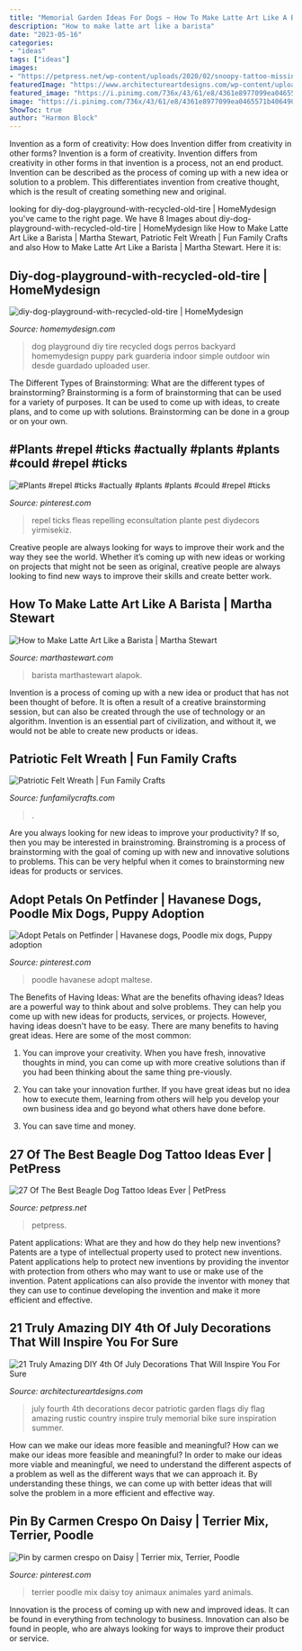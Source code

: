 ```yaml
---
title: "Memorial Garden Ideas For Dogs ~ How To Make Latte Art Like A Barista"
description: "How to make latte art like a barista"
date: "2023-05-16"
categories:
- "ideas"
tags: ["ideas"]
images:
- "https://petpress.net/wp-content/uploads/2020/02/snoopy-tattoo-missing-you.jpg"
featuredImage: "https://www.architectureartdesigns.com/wp-content/uploads/2016/06/19-15-630x1136.jpg"
featured_image: "https://i.pinimg.com/736x/43/61/e8/4361e8977099ea0465571b406490701f.jpg"
image: "https://i.pinimg.com/736x/43/61/e8/4361e8977099ea0465571b406490701f.jpg"
ShowToc: true
author: "Harmon Block"
---
```



Invention as a form of creativity: How does Invention differ from creativity in other forms?
Invention is a form of creativity. Invention differs from creativity in other forms in that invention is a process, not an end product. Invention can be described as the process of coming up with a new idea or solution to a problem. This differentiates invention from creative thought, which is the result of creating something new and original.

	

		
looking for diy-dog-playground-with-recycled-old-tire | HomeMydesign you've came to the right page. We have 8 Images about diy-dog-playground-with-recycled-old-tire | HomeMydesign like How to Make Latte Art Like a Barista | Martha Stewart, Patriotic Felt Wreath | Fun Family Crafts and also How to Make Latte Art Like a Barista | Martha Stewart. Here it is:
		
    
## Diy-dog-playground-with-recycled-old-tire | HomeMydesign

<img loading=lazy src="https://homemydesign.com/wp-content/uploads/2019/10/diy-dog-playground-with-recycled-old-tire.jpg" onerror="this.onerror=null;this.src='https://tse4.mm.bing.net/th?id=OIP.PJtfOJVrVTHBeBZer0Z-wwHaMB&amp;pid=15.1';" alt="diy-dog-playground-with-recycled-old-tire | HomeMydesign">

_Source: homemydesign.com_

>dog playground diy tire recycled dogs perros backyard homemydesign puppy park guarderia indoor simple outdoor win desde guardado uploaded user. 

	

The Different Types of Brainstorming: What are the different types of brainstorming?
Brainstorming is a form of brainstorming that can be used for a variety of purposes. It can be used to come up with ideas, to create plans, and to come up with solutions. Brainstorming can be done in a group or on your own.

    
## #Plants #repel #ticks #actually #plants #plants #could #repel #ticks

<img loading=lazy src="https://i.pinimg.com/736x/54/f6/00/54f600f498d06ab9028c49fb31df3754.jpg" onerror="this.onerror=null;this.src='https://tse2.mm.bing.net/th?id=OIP.L7kSGEajiYnBIuewNdWlqgHaLG&amp;pid=15.1';" alt="#Plants #repel #ticks #actually #plants #plants #could #repel #ticks">

_Source: pinterest.com_

>repel ticks fleas repelling econsultation plante pest diydecors yirmisekiz. 

	

Creative people are always looking for ways to improve their work and the way they see the world. Whether it’s coming up with new ideas or working on projects that might not be seen as original, creative people are always looking to find new ways to improve their skills and create better work.

    
## How To Make Latte Art Like A Barista | Martha Stewart

<img loading=lazy src="https://assets.marthastewart.com/styles/wmax-1500/d9/Latte_art/Latte_art_5.JPG?itok=vwNILKj0" onerror="this.onerror=null;this.src='https://tse4.mm.bing.net/th?id=OIP.BGHzCBzr3SKxK0XNw5970gHaKh&amp;pid=15.1';" alt="How to Make Latte Art Like a Barista | Martha Stewart">

_Source: marthastewart.com_

>barista marthastewart alapok. 

	

Invention is a process of coming up with a new idea or product that has not been thought of before. It is often a result of a creative brainstorming session, but can also be created through the use of technology or an algorithm. Invention is an essential part of civilization, and without it, we would not be able to create new products or ideas.

    
## Patriotic Felt Wreath | Fun Family Crafts

<img loading=lazy src="https://funfamilycrafts.com/wp-content/uploads/2013/06/wreath.jpg" onerror="this.onerror=null;this.src='https://tse3.mm.bing.net/th?id=OIP.K09d1eIAC67RjkWRNJx69AHaFF&amp;pid=15.1';" alt="Patriotic Felt Wreath | Fun Family Crafts">

_Source: funfamilycrafts.com_

>. 

	

Are you always looking for new ideas to improve your productivity? If so, then you may be interested in brainstroming. Brainstroming is a process of brainstorming with the goal of coming up with new and innovative solutions to problems. This can be very helpful when it comes to brainstorming new ideas for products or services.

    
## Adopt Petals On Petfinder | Havanese Dogs, Poodle Mix Dogs, Puppy Adoption

<img loading=lazy src="https://i.pinimg.com/736x/43/61/e8/4361e8977099ea0465571b406490701f.jpg" onerror="this.onerror=null;this.src='https://tse2.mm.bing.net/th?id=OIP.b4e-AAgFbAaNKMHaf03JPwHaJ7&amp;pid=15.1';" alt="Adopt Petals on Petfinder | Havanese dogs, Poodle mix dogs, Puppy adoption">

_Source: pinterest.com_

>poodle havanese adopt maltese. 

	

The Benefits of Having Ideas: What are the benefits ofhaving ideas?
Ideas are a powerful way to think about and solve problems. They can help you come up with new ideas for products, services, or projects. However, having ideas doesn't have to be easy. There are many benefits to having great ideas. Here are some of the most common:
1) You can improve your creativity. When you have fresh, innovative thoughts in mind, you can come up with more creative solutions than if you had been thinking about the same thing pre-viously.

2) You can take your innovation further. If you have great ideas but no idea how to execute them, learning from others will help you develop your own business idea and go beyond what others have done before.

3) You can save time and money.

    
## 27 Of The Best Beagle Dog Tattoo Ideas Ever | PetPress

<img loading=lazy src="https://petpress.net/wp-content/uploads/2020/02/snoopy-tattoo-missing-you.jpg" onerror="this.onerror=null;this.src='https://tse3.mm.bing.net/th?id=OIP.MKEZnOg8X3XQf891Gdr_RQHaHa&amp;pid=15.1';" alt="27 Of The Best Beagle Dog Tattoo Ideas Ever | PetPress">

_Source: petpress.net_

>petpress. 

	

Patent applications: What are they and how do they help new inventions?
Patents are a type of intellectual property used to protect new inventions. Patent applications help to protect new inventions by providing the inventor with protection from others who may want to use or make use of the invention. Patent applications can also provide the inventor with money that they can use to continue developing the invention and make it more efficient and effective.

    
## 21 Truly Amazing DIY 4th Of July Decorations That Will Inspire You For Sure

<img loading=lazy src="https://www.architectureartdesigns.com/wp-content/uploads/2016/06/19-15-630x1136.jpg" onerror="this.onerror=null;this.src='https://tse2.mm.bing.net/th?id=OIP.qoG60dgZX5K9RXG0ZkvYSwHaNW&amp;pid=15.1';" alt="21 Truly Amazing DIY 4th Of July Decorations That Will Inspire You For Sure">

_Source: architectureartdesigns.com_

>july fourth 4th decorations decor patriotic garden flags diy flag amazing rustic country inspire truly memorial bike sure inspiration summer. 

	

How can we make our ideas more feasible and meaningful?
How can we make our ideas more feasible and meaningful? In order to make our ideas more viable and meaningful, we need to understand the different aspects of a problem as well as the different ways that we can approach it. By understanding these things, we can come up with better ideas that will solve the problem in a more efficient and effective way.

    
## Pin By Carmen Crespo On Daisy | Terrier Mix, Terrier, Poodle

<img loading=lazy src="https://i.pinimg.com/736x/8f/f8/d3/8ff8d3a396a70c14d72364677cacfdbb.jpg" onerror="this.onerror=null;this.src='https://tse1.mm.bing.net/th?id=OIP.ms3bT1HGm_PFp_sffZ7MFgHaJ3&amp;pid=15.1';" alt="Pin by carmen crespo on Daisy | Terrier mix, Terrier, Poodle">

_Source: pinterest.com_

>terrier poodle mix daisy toy animaux animales yard animals. 

	

Innovation is the process of coming up with new and improved ideas. It can be found in everything from technology to business. Innovation can also be found in people, who are always looking for ways to improve their product or service.

